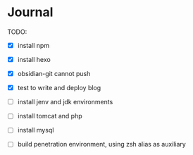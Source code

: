 
# Journal
TODO:
- [x] install npm
- [x] install hexo 
- [x] obsidian-git cannot push
- [x] test to write and deploy blog
- [ ] install jenv and jdk environments
- [ ] install tomcat and php
- [ ] install mysql


- [ ] build penetration environment, using zsh alias as auxiliary